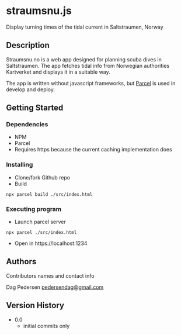 # straumsnu.js
Display turning times of the tidal current in Saltstraumen, Norway

## Description

Straumsnu.no is a web app designed for planning scuba dives in Saltstraumen. 
The app fetches tidal info from Norwegian authorities Kartverket and displays it in a suitable way. 

The app is written without javascript frameworks, but [Parcel](https://parceljs.org/) is used in develop and deploy. 

## Getting Started

### Dependencies

*  NPM
*  Parcel
*  Requires https because the current caching implementation does

### Installing

* Clone/fork Github repo
* Build
``` 
npx parcel build ./src/index.html
```

### Executing program

*  Launch parcel server 
``` 
npx parcel ./src/index.html

```
*  Open in https://localhost:1234


## Authors

Contributors names and contact info

Dag Pedersen pedersendag@gmail.com

## Version History

* 0.0
    * initial commits only
